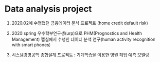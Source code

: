 # Data analysis project

1. 2020.02에 수행했던 금융데이터 분석 프로젝트 (home credit default risk)

2. 2020 spring 우수학부연구생(urp)으로 PHM(Prognostics and Health Management) 랩실에서 수행한
데이터 분석 연구(human activity recognition with smart phones)

3. 시스템경영공학 종합설계 프로젝트 : 기계학습을 이용한 병원 폐업 예측 모델링
